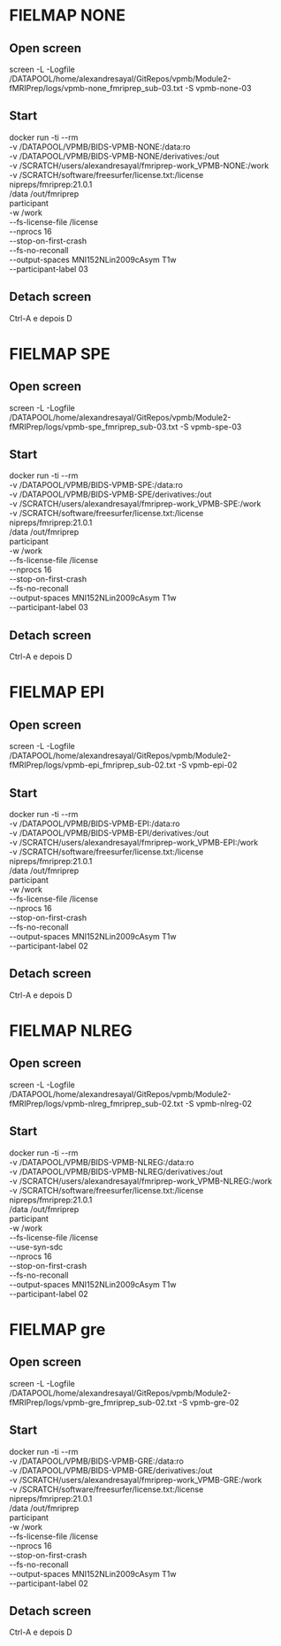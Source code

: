 # FIELMAP NONE

## Open screen
screen -L -Logfile /DATAPOOL/home/alexandresayal/GitRepos/vpmb/Module2-fMRIPrep/logs/vpmb-none_fmriprep_sub-03.txt -S vpmb-none-03

## Start
docker run -ti --rm \
    -v /DATAPOOL/VPMB/BIDS-VPMB-NONE:/data:ro \
    -v /DATAPOOL/VPMB/BIDS-VPMB-NONE/derivatives:/out \
    -v /SCRATCH/users/alexandresayal/fmriprep-work_VPMB-NONE:/work \
    -v /SCRATCH/software/freesurfer/license.txt:/license \
    nipreps/fmriprep:21.0.1 \
    /data /out/fmriprep \
    participant \
    -w /work \
    --fs-license-file /license \
    --nprocs 16 \
    --stop-on-first-crash \
    --fs-no-reconall \
    --output-spaces MNI152NLin2009cAsym T1w \
    --participant-label 03

## Detach screen
Ctrl-A e depois D

# FIELMAP SPE

## Open screen
screen -L -Logfile /DATAPOOL/home/alexandresayal/GitRepos/vpmb/Module2-fMRIPrep/logs/vpmb-spe_fmriprep_sub-03.txt -S vpmb-spe-03

## Start
docker run -ti --rm \
    -v /DATAPOOL/VPMB/BIDS-VPMB-SPE:/data:ro \
    -v /DATAPOOL/VPMB/BIDS-VPMB-SPE/derivatives:/out \
    -v /SCRATCH/users/alexandresayal/fmriprep-work_VPMB-SPE:/work \
    -v /SCRATCH/software/freesurfer/license.txt:/license \
    nipreps/fmriprep:21.0.1 \
    /data /out/fmriprep \
    participant \
    -w /work \
    --fs-license-file /license \
    --nprocs 16 \
    --stop-on-first-crash \
    --fs-no-reconall \
    --output-spaces MNI152NLin2009cAsym T1w \
    --participant-label 03

## Detach screen
Ctrl-A e depois D

# FIELMAP EPI

## Open screen
screen -L -Logfile /DATAPOOL/home/alexandresayal/GitRepos/vpmb/Module2-fMRIPrep/logs/vpmb-epi_fmriprep_sub-02.txt -S vpmb-epi-02

## Start
docker run -ti --rm \
    -v /DATAPOOL/VPMB/BIDS-VPMB-EPI:/data:ro \
    -v /DATAPOOL/VPMB/BIDS-VPMB-EPI/derivatives:/out \
    -v /SCRATCH/users/alexandresayal/fmriprep-work_VPMB-EPI:/work \
    -v /SCRATCH/software/freesurfer/license.txt:/license \
    nipreps/fmriprep:21.0.1 \
    /data /out/fmriprep \
    participant \
    -w /work \
    --fs-license-file /license \
    --nprocs 16 \
    --stop-on-first-crash \
    --fs-no-reconall \
    --output-spaces MNI152NLin2009cAsym T1w \
    --participant-label 02

## Detach screen
Ctrl-A e depois D

# FIELMAP NLREG

## Open screen
screen -L -Logfile /DATAPOOL/home/alexandresayal/GitRepos/vpmb/Module2-fMRIPrep/logs/vpmb-nlreg_fmriprep_sub-02.txt -S vpmb-nlreg-02

## Start
docker run -ti --rm \
    -v /DATAPOOL/VPMB/BIDS-VPMB-NLREG:/data:ro \
    -v /DATAPOOL/VPMB/BIDS-VPMB-NLREG/derivatives:/out \
    -v /SCRATCH/users/alexandresayal/fmriprep-work_VPMB-NLREG:/work \
    -v /SCRATCH/software/freesurfer/license.txt:/license \
    nipreps/fmriprep:21.0.1 \
    /data /out/fmriprep \
    participant \
    -w /work \
    --fs-license-file /license \
    --use-syn-sdc \
    --nprocs 16 \
    --stop-on-first-crash \
    --fs-no-reconall \
    --output-spaces MNI152NLin2009cAsym T1w \
    --participant-label 02

# FIELMAP gre

## Open screen
screen -L -Logfile /DATAPOOL/home/alexandresayal/GitRepos/vpmb/Module2-fMRIPrep/logs/vpmb-gre_fmriprep_sub-02.txt -S vpmb-gre-02

## Start
docker run -ti --rm \
    -v /DATAPOOL/VPMB/BIDS-VPMB-GRE:/data:ro \
    -v /DATAPOOL/VPMB/BIDS-VPMB-GRE/derivatives:/out \
    -v /SCRATCH/users/alexandresayal/fmriprep-work_VPMB-GRE:/work \
    -v /SCRATCH/software/freesurfer/license.txt:/license \
    nipreps/fmriprep:21.0.1 \
    /data /out/fmriprep \
    participant \
    -w /work \
    --fs-license-file /license \
    --nprocs 16 \
    --stop-on-first-crash \
    --fs-no-reconall \
    --output-spaces MNI152NLin2009cAsym T1w \
    --participant-label 02

## Detach screen
Ctrl-A e depois D    
